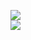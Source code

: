 [![](https://img.shields.io/badge/Made%20With-Github%20Spray-lightgrey.svg?style=for-the-badge&logo=github)](https://github.com/Annihil/github-spray#6307)  
[![](https://i.imgur.com/2DrTn0Z.gif)](https://github.com/Annihil/github-spray)